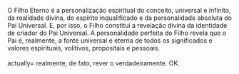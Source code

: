 ﻿O Filho Eterno é a personalização espiritual do conceito, universal e infinito, da realidade divina, do espírito inqualificado e da personalidade absoluta do Pai Universal. E, por isso, o Filho constitui a revelação divina da identidade de criador do Pai Universal. A personalidade perfeita do Filho revela que o Pai é, realmente, a fonte universal e eterna de todos os significados e valores espirituais, volitivos, propositais e pessoais.<BR><BR>actually= realmente, de fato, rever o verdadeiramente. OK.